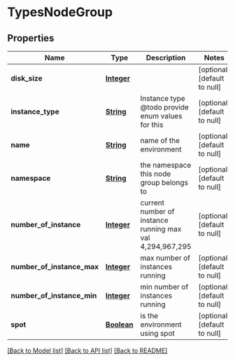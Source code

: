 # TypesNodeGroup
## Properties

Name | Type | Description | Notes
------------ | ------------- | ------------- | -------------
**disk\_size** | [**Integer**](integer.md) |  | [optional] [default to null]
**instance\_type** | [**String**](string.md) | Instance type @todo provide enum values for this | [optional] [default to null]
**name** | [**String**](string.md) | name of the environment | [optional] [default to null]
**namespace** | [**String**](string.md) | the namespace this node group belongs to | [optional] [default to null]
**number\_of\_instance** | [**Integer**](integer.md) | current number of instance running max val 4,294,967,295 | [optional] [default to null]
**number\_of\_instance\_max** | [**Integer**](integer.md) | max number of instances running | [optional] [default to null]
**number\_of\_instance\_min** | [**Integer**](integer.md) | min number of instances running | [optional] [default to null]
**spot** | [**Boolean**](boolean.md) | is the environment using spot | [optional] [default to null]

[[Back to Model list]](../README.md#documentation-for-models) [[Back to API list]](../README.md#documentation-for-api-endpoints) [[Back to README]](../README.md)

